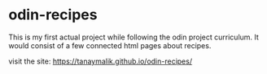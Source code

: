 # odin-recipes
This is my first actual project while following the odin project curriculum.
It would consist of a few connected html pages about recipes.

visit the site: https://tanaymalik.github.io/odin-recipes/
